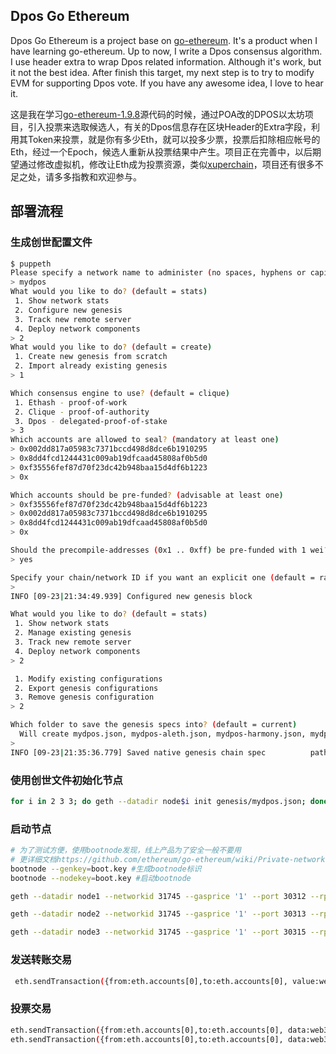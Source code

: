 ## Dpos Go Ethereum
Dpos Go Ethereum is a project base on [go-ethereum](https://github.com/ethereum/go-ethereum). It's a product when I have learning go-ethereum.
Up to now, I write a Dpos consensus algorithm. I use header extra to wrap Dpos related information. Although it's work, but it not the best idea. 
After finish this target, my next step is to try to modify EVM for supporting Dpos vote. If you have any awesome idea, I love to hear it.

这是我在学习[go-ethereum-1.9.8](https://github.com/ethereum/go-ethereum/tree/v1.9.8)源代码的时候，通过POA改的DPOS以太坊项目，引入投票来选取候选人，有关的Dpos信息存在区块Header的Extra字段，利用其Token来投票，就是你有多少Eth，就可以投多少票，投票后扣除相应帐号的Eth，经过一个Epoch，候选人重新从投票结果中产生。项目正在完善中，以后期望通过修改虚拟机，修改让Eth成为投票资源，类似[xuperchain](https://github.com/xuperchain/xuperchain)，项目还有很多不足之处，请多多指教和欢迎参与。

## 部署流程

###  生成创世配置文件

```sh
$ puppeth
Please specify a network name to administer (no spaces, hyphens or capital letters please)
> mydpos
What would you like to do? (default = stats)
 1. Show network stats
 2. Configure new genesis
 3. Track new remote server
 4. Deploy network components
> 2
What would you like to do? (default = create)
 1. Create new genesis from scratch
 2. Import already existing genesis
> 1

Which consensus engine to use? (default = clique)
 1. Ethash - proof-of-work
 2. Clique - proof-of-authority
 3. Dpos - delegated-proof-of-stake
> 3
Which accounts are allowed to seal? (mandatory at least one)
> 0x002dd817a05983c7371bccd498d8dce6b1910295
> 0x8dd4fcd1244431c009ab19dfcaad45808af0b5d0
> 0xf35556fef87d70f23dc42b948baa15d4df6b1223
> 0x

Which accounts should be pre-funded? (advisable at least one)
> 0xf35556fef87d70f23dc42b948baa15d4df6b1223
> 0x002dd817a05983c7371bccd498d8dce6b1910295
> 0x8dd4fcd1244431c009ab19dfcaad45808af0b5d0
> 0x

Should the precompile-addresses (0x1 .. 0xff) be pre-funded with 1 wei? (advisable yes)
> yes      

Specify your chain/network ID if you want an explicit one (default = random)
> 
INFO [09-23|21:34:49.939] Configured new genesis block 

What would you like to do? (default = stats)
 1. Show network stats
 2. Manage existing genesis
 3. Track new remote server
 4. Deploy network components
> 2

 1. Modify existing configurations
 2. Export genesis configurations
 3. Remove genesis configuration
> 2

Which folder to save the genesis specs into? (default = current)
  Will create mydpos.json, mydpos-aleth.json, mydpos-harmony.json, mydpos-parity.json
> 
INFO [09-23|21:35:36.779] Saved native genesis chain spec          path=mydpos.json

```

### 使用创世文件初始化节点

```sh
for i in 2 3 3; do geth --datadir node$i init genesis/mydpos.json; done
```



### 启动节点

```sh
# 为了测试方便，使用bootnode发现，线上产品为了安全一般不要用
# 更详细文档https://github.com/ethereum/go-ethereum/wiki/Private-network
bootnode --genkey=boot.key #生成bootnode标识
bootnode --nodekey=boot.key #启动bootnode
```

```sh
geth --datadir node1 --networkid 31745 --gasprice '1' --port 30312 --rpc --rpcaddr '0.0.0.0' --rpcport 8501 --rpcapi 'personal,db,eth,net,web3,txpool,miner,dpos'  --bootnodes 'enode://e37fabfbf0744a934909602f2f8a7f3669fee10f7508c12d4524a051efa4aecec60fcb314e697f4f5ffcec6ea3859f03a6de66e20906353016fdff4d2b20768a@127.0.0.1:0?discport=30301' --allow-insecure-unlock --unlock 002dd817a05983c7371bccd498d8dce6b1910295
```

```sh
geth --datadir node2 --networkid 31745 --gasprice '1' --port 30313 --rpc --rpcaddr '0.0.0.0' --rpcport 8502 --rpcapi 'personal,db,eth,net,web3,txpool,miner,dpos'  --bootnodes 'enode://e37fabfbf0744a934909602f2f8a7f3669fee10f7508c12d4524a051efa4aecec60fcb314e697f4f5ffcec6ea3859f03a6de66e20906353016fdff4d2b20768a@127.0.0.1:0?discport=30301' --allow-insecure-unlock --unlock 8dd4fcd1244431c009ab19dfcaad45808af0b5d0
```

```sh
geth --datadir node3 --networkid 31745 --gasprice '1' --port 30315 --rpc --rpcaddr '0.0.0.0' --rpcport 8504 --rpcapi 'personal,db,eth,net,web3,txpool,miner,dpos'  --bootnodes 'enode://e37fabfbf0744a934909602f2f8a7f3669fee10f7508c12d4524a051efa4aecec60fcb314e697f4f5ffcec6ea3859f03a6de66e20906353016fdff4d2b20768a@127.0.0.1:0?discport=30301' --allow-insecure-unlock --unlock f35556fef87d70f23dc42b948baa15d4df6b1223
```

### 发送转账交易

```sh
 eth.sendTransaction({from:eth.accounts[0],to:eth.accounts[0], value:web3.toWei(1,'ether')});
```

### 投票交易

```sh
eth.sendTransaction({from:eth.accounts[0],to:eth.accounts[0], data:web3.toHex("vote:1000000")});
eth.sendTransaction({from:eth.accounts[0],to:eth.accounts[0], data:web3.toHex("cancel")})
```

